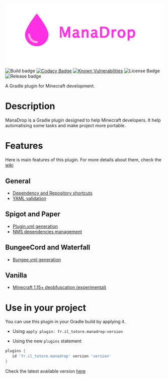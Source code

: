 ![banner](logo/banner.png)
![Build badge](https://img.shields.io/github/workflow/status/Iltotore/EntityMetadataAPI/Java%20CI/master)
[![Codacy Badge](https://api.codacy.com/project/badge/Grade/9af1fd09f7514581a0c2d900c176d50c)](https://www.codacy.com/manual/Iltotore/ManaDrop?utm_source=github.com&amp;utm_medium=referral&amp;utm_content=Iltotore/ManaDrop&amp;utm_campaign=Badge_Grade)
[![Known Vulnerabilities](https://snyk.io/test/github/Iltotore/ManaDrop/badge.svg?targetFile=build.gradle)](https://snyk.io/test/github/Iltotore/ManaDrop?targetFile=build.gradle)
![License Badge](https://img.shields.io/github/license/Iltotore/ManaDrop)
![Release badge](https://img.shields.io/github/v/release/Iltotore/ManaDrop?include_prereleases)

A Gradle plugin for Minecraft development.

# Description
ManaDrop is a Gradle plugin designed to help Minecraft developers.
It help automatising some tasks and make project more portable.

# Features
Here is main features of this plugin. For more details about them, check the [wiki](https://github.com/Iltotore/ManaDrop/wiki/)

## General
- [Dependency and Repository shortcuts](https://github.com/Iltotore/ManaDrop/wiki/General-features#dependency-and-repository-shortcuts)
- [YAML validation](https://github.com/Iltotore/ManaDrop/wiki/General-features#yaml-validation)

## Spigot and Paper
- [Plugin.yml generation](https://github.com/Iltotore/ManaDrop/wiki/Spigot#pluginyml-generation)
- [NMS dependencies management](https://github.com/Iltotore/ManaDrop/wiki/Spigot#nms-support)

## BungeeCord and Waterfall
- [Bungee.yml generation](https://github.com/Iltotore/ManaDrop/wiki/BungeeCord#bungeeyml-generation)

## Vanilla
- [Minecraft 1.15+ deobfuscation (experimental)](https://github.com/Iltotore/ManaDrop/wiki/Vanilla#setup-buildgradle)

# Use in your project
You can use this plugin in your Gradle build by applying it.
- Using `apply plugin: fr.il_totore.manadrop:version`

- Using the new `plugins` statement
```gradle
plugins {
   id 'fr.il_totore.manadrop' version 'version'
}
```

Check the latest available version [here](https://plugins.gradle.org/plugin/fr.il_totore.manadrop)